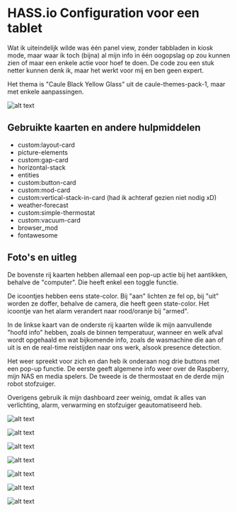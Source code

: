 # HASS.io Configuration voor een tablet
Wat ik uiteindelijk wilde was één panel view, zonder tabbladen in kiosk mode, maar waar ik toch (bijna) al mijn info in één oogopslag op zou kunnen zien of maar een enkele actie voor hoef te doen. De code zou een stuk netter kunnen denk ik, maar het werkt voor mij en ben geen expert.

Het thema is "Caule Black Yellow Glass" uit de caule-themes-pack-1, maar met enkele aanpassingen.

![alt text](https://tweakers.net/i/kD4MDXAXZXyJY77ZjHBYWatfDRA=/full-fit-in/4920x3264/filters:max_bytes(3145728):no_upscale():strip_icc():fill(white):strip_exif()/f/image/8ipE1oBcomGGUE2df8tGBTjs.jpg?f=user_large)

## Gebruikte kaarten en andere hulpmiddelen
* custom:layout-card
* picture-elements
* custom:gap-card
* horizontal-stack
* entities
* custom:button-card
* custom:mod-card
* custom:vertical-stack-in-card (had ik achteraf gezien niet nodig xD)
* weather-forecast
* custom:simple-thermostat
* custom:vacuum-card
* browser_mod
* fontawesome
## Foto's en uitleg
De bovenste rij kaarten hebben allemaal een pop-up actie bij het aantikken, behalve de "computer". Die heeft enkel een toggle functie.

De icoontjes hebben eens state-color. Bij "aan" lichten ze fel op, bij "uit" worden ze doffer, behalve de camera, die heeft geen state-color. Het icoontje van het alarm verandert naar rood/oranje bij "armed".

In de linkse kaart van de onderste rij kaarten wilde ik mijn aanvullende "hoofd info" hebben, zoals de binnen temperatuur, wanneer en welk afval wordt opgehaald en wat bijkomende info, zoals de wasmachine die aan of uit is en de real-time reistijden naar ons werk, alsook presence detection.

Het weer spreekt voor zich en dan heb ik onderaan nog drie buttons met een pop-up functie. De eerste geeft algemene info weer over de Raspberry, mijn NAS en media spelers. De tweede is de thermostaat en de derde mijn robot stofzuiger.

Overigens gebruik ik mijn dashboard zeer weinig, omdat ik alles van verlichting, alarm, verwarming en stofzuiger geautomatiseerd heb.

![alt text](https://tweakers.net/i/CL9l85klgn1B7FtMrmZqeut4r8w=/full-fit-in/4920x3264/filters:max_bytes(3145728):no_upscale():strip_icc():fill(white):strip_exif()/f/image/yxCi3uIxIW3Ar4yQOil2qsXD.jpg?f=user_large)

![alt text](https://tweakers.net/i/n4t-eBgzaAOmallIWBfmFWVtOWM=/full-fit-in/4920x3264/filters:max_bytes(3145728):no_upscale():strip_icc():fill(white):strip_exif()/f/image/fliYowTJGf9EThSP9Fw8UDwY.jpg?f=user_large)

![alt text](https://tweakers.net/i/nQUfLBIvOUKvI8dsS6By6965Hz0=/full-fit-in/4920x3264/filters:max_bytes(3145728):no_upscale():strip_icc():fill(white):strip_exif()/f/image/NgckJoMnm9brAEhD5k2EHh9H.jpg?f=user_large)

![alt text](https://tweakers.net/i/8MgALRCw84iSzI76UrK_SUoF5FM=/full-fit-in/4920x3264/filters:max_bytes(3145728):no_upscale():strip_icc():fill(white):strip_exif()/f/image/XS6wcpCwpSZ4MxH9tbMdKAEk.jpg?f=user_large)

![alt text](https://tweakers.net/i/w6i-1IdL0-nIFP46bGDbxypfx5Q=/full-fit-in/4920x3264/filters:max_bytes(3145728):no_upscale():strip_icc():fill(white):strip_exif()/f/image/wyZwPw18pUtykCvYXilVbuj4.jpg?f=user_large)

![alt text](https://tweakers.net/i/Lda7W1Wr3bznzsajgU0MozbSIjs=/full-fit-in/4920x3264/filters:max_bytes(3145728):no_upscale():strip_icc():fill(white):strip_exif()/f/image/LjaU1U3DJkGQn1wla0y76IjT.jpg?f=user_large)

![alt text](https://tweakers.net/i/h2LQgTkQZ1UJ95u3p0X8ESJWDPA=/full-fit-in/4920x3264/filters:max_bytes(3145728):no_upscale():strip_icc():fill(white):strip_exif()/f/image/f0grxhzfis69aObf1o0DCxA2.jpg?f=user_large)

